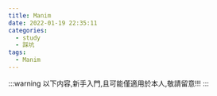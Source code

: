 ```yaml
---
title: Manim
date: 2022-01-19 22:35:11
categories:
  - study
  - 踩坑
tags:
  - Manim
---
```

:::warning
以下内容,新手入門,且可能僅適用於本人,敬請留意!!!
:::
